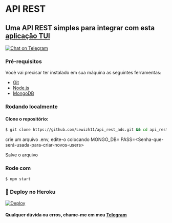# API REST

## Uma API REST simples para integrar com esta [aplicação TUI](https://github.com/Lewizh11/client-api)

[![Chat on Telegram](https://img.shields.io/badge/Telegram-ShuseiKagari-blue)](https://t.me/ShuseiKagari)
### Pré-requisitos

Você vai precisar ter instalado em sua máquina as seguintes ferramentas:
- [Git](https://git-scm.com)
- [Node.js](https://nodejs.org/en/) 
- [MongoDB](https://cloud.mongodb.com/)


### Rodando localmente

#### Clone o repositório:
```bash
$ git clone https://github.com/Lewizh11/api_rest_ads.git && cd api_rest_ads
```

crie um arquivo .env, edite-o colocando 
MONGO_DB=<URL-de-sua-database-do-MongoBD>
PASS=<Senha-que-será-usada-para-criar-novos-users>

Salve o arquivo

### Rode com
```bash
$ npm start
```

### 🤖 Deploy no Heroku
[![Deploy](https://www.herokucdn.com/deploy/button.svg)](https://heroku.com/deploy)


#### Qualquer dúvida ou erros, chame-me em meu [Telegram](https://t.me/ShuseiKagari)

